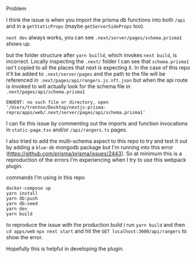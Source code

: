 Problem

I think the issue is when you import the prisma db functions into both `/api` and in a `getStaticProps` (maybe `getServerSideProps` too).

`next dev` always works, you can see `.next/server/pages/schema.prisma1` shows up.

but the folder structure after `yarn builld`, which invokes `next build`, is incorrect. Locally inspecting the `.next/` folder I can see that `schema.prisma1` isn't copied to all the places that next is expecting it. In the case of this repo it'll be added to `.next/server/pages` and the path to the file will be referenced in `.next/pages/api/rangers.js.nft.json` but when the api route is invoked to will actually look for the schema file in `.next/pages/api/schema.prisma1`

```
ENOENT: no such file or directory, open '/Users/trenton/Desktop/nextjs-prisma-repro/apps/web/.next/server/pages/api/schema.prisma1'
```

I can fix this issue by commenting out the imports and function invocations in `static-page.tsx` and/or `/api/rangers.ts` pages.

I also tried to add the multi-schema aspect to this repo to try and test it out by adding a `blue-db` mongodb package but I'm running into this error (https://github.com/prisma/prisma/issues/2443).
So at minimum this is a reproduction of the errors I'm experiencing when I try to use this webpack plugin.

commands I'm using in this repo

```
docker-compose up
yarn install
yarn db:push
yarn db:seed
yarn dev
yarn build
```

to reproduce the issue with the production build i run `yarn build` and then `cd apps/web` `npx next start` and hit the `GET localhost:3000/api/rangers` to show the error.

Hopefully this is helpful in developing the plugin.
